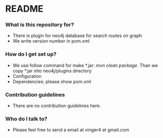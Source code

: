 # README #

### What is this repository for? ###

* There is plugin for neo4j database for search routes on graph
* We write version number in pom.xml

### How do I get set up? ###

* We use follow command for make *.jar: *mvn clean package*. Than we copy *.jar into neo4j/plugins directory
* Configuration
* Dependencies: please show pom.xml

### Contribution guidelines ###

* There are no contribution guidelines here.

### Who do I talk to? ###

* Please feel free to send a email at vinger4 at gmail.com
